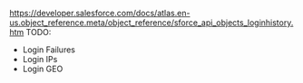 https://developer.salesforce.com/docs/atlas.en-us.object_reference.meta/object_reference/sforce_api_objects_loginhistory.htm
TODO:
- Login Failures
- Login IPs
- Login GEO
